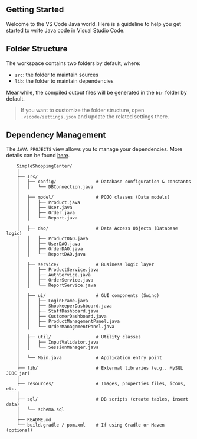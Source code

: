 ## Getting Started

Welcome to the VS Code Java world. Here is a guideline to help you get started to write Java code in Visual Studio Code.

## Folder Structure

The workspace contains two folders by default, where:

- `src`: the folder to maintain sources
- `lib`: the folder to maintain dependencies

Meanwhile, the compiled output files will be generated in the `bin` folder by default.

> If you want to customize the folder structure, open `.vscode/settings.json` and update the related settings there.

## Dependency Management

The `JAVA PROJECTS` view allows you to manage your dependencies. More details can be found [here](https://github.com/microsoft/vscode-java-dependency#manage-dependencies).

        SimpleShoppingCenter/
        │
        ├── src/
        │   ├── config/               # Database configuration & constants
        │   │   └── DBConnection.java
        │
        │   ├── model/                # POJO classes (Data models)
        │   │   ├── Product.java
        │   │   ├── User.java
        │   │   ├── Order.java
        │   │   └── Report.java
        │
        │   ├── dao/                  # Data Access Objects (Database logic)
        │   │   ├── ProductDAO.java
        │   │   ├── UserDAO.java
        │   │   ├── OrderDAO.java
        │   │   └── ReportDAO.java
        │
        │   ├── service/              # Business logic layer
        │   │   ├── ProductService.java
        │   │   ├── AuthService.java
        │   │   ├── OrderService.java
        │   │   └── ReportService.java
        │
        │   ├── ui/                   # GUI components (Swing)
        │   │   ├── LoginFrame.java
        │   │   ├── ShopkeeperDashboard.java
        │   │   ├── StaffDashboard.java
        │   │   ├── CustomerDashboard.java
        │   │   ├── ProductManagementPanel.java
        │   │   └── OrderManagementPanel.java
        │
        │   ├── util/                 # Utility classes
        │   │   ├── InputValidator.java
        │   │   └── SessionManager.java
        │
        │   └── Main.java             # Application entry point
        │
        ├── lib/                      # External libraries (e.g., MySQL JDBC jar)
        │
        ├── resources/                # Images, properties files, icons, etc.
        │
        ├── sql/                      # DB scripts (create tables, insert data)
        │   └── schema.sql
        │
        ├── README.md
        └── build.gradle / pom.xml    # If using Gradle or Maven (optional)

